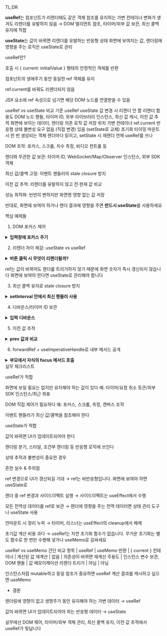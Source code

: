 TL;DR

**useRef**는 컴포넌트가 리렌더돼도 같은 객체 참조를 유지하는 가변 컨테이너
변화가 생겨도 리렌더를 유발하지 않음 → DOM 엘리먼트 참조, 타이머/외부 값 보관, 최신 콜백 유지에 적합

**useState**는 값이 바뀌면 리렌더를 유발하는 반응형 상태
화면에 보여지는 값, 렌더링에 영향을 주는 로직은 useState로 관리

useRef란?

호출 시 { current: initialValue } 형태의 안정적인 객체를 반환

컴포넌트의 생애주기 동안 동일한 ref 객체를 유지

ref.current를 바꿔도 리렌더되지 않음

JSX 요소에 ref 속성으로 넘기면 해당 DOM 노드를 연결받을 수 있음

useRef vs useState 비교
기준	useRef	useState
값 변경 시	리렌더 안 함	리렌더 함
용도	DOM 노드 핸들, 타이머 ID, 외부 라이브러리 인스턴스, 최신 값 캐시, 이전 값 추적	화면에 보이는 데이터, 렌더링 의존 로직
값 저장 위치	가변 컨테이너 ref.current	반응형 상태
불변성 요구	없음 (직접 변경)	있음 (setState로 교체)
초기화 타이밍	마운트 시 한 번 생성되는 객체	렌더마다 읽히고, setState 시 재렌더
언제 useRef를 쓰나

DOM 조작: 포커스, 스크롤, 치수 측정, 비디오 컨트롤 등

렌더와 무관한 값 보관: 타이머 ID, WebSocket/Map/Observer 인스턴스, 외부 SDK 객체

최신 값/콜백 고정: 이벤트 핸들러의 stale closure 방지

이전 값 추적: 리렌더를 유발하지 않고 전·현재 값 비교

성능 최적화: 빈번히 변하지만 화면엔 영향 없는 값 저장

반대로, 화면에 보여야 하거나 렌더 결과에 영향을 주면 **반드시 useState**를 사용하세요

핵심 예제들
1) DOM 포커스 제어
<details> <summary><strong>입력창에 포커스 주기</strong></summary>

```typescript
import { useRef } from 'react'

export default function FocusExample() {
  const inputRef = useRef<HTMLInputElement | null>(null)

  return (
    <div>
      <input ref={inputRef} placeholder='여기에 포커스' />
      <button onClick={() => inputRef.current?.focus()}>
        포커스
      </button>
    </div>
  )
}
```

</details>

2) 리렌더 차이 체감: useState vs useRef
<details> <summary><strong>버튼 클릭 시 무엇이 리렌더될까?</strong></summary>

```typescript
import { useRef, useState } from 'react'

export default function RenderDiff() {
  const [count, setCount] = useState(0)
  const refCount = useRef(0)
  const renderCount = useRef(0)
  renderCount.current += 1

  return (
    <div>
      <p>렌더 횟수: {renderCount.current}</p>

      <div style={{ marginTop: 8 }}>
        <p>state count: {count}</p>
        <button onClick={() => setCount(v => v + 1)}>
          state +1 (리렌더 발생)
        </button>
      </div>

      <div style={{ marginTop: 8 }}>
        <p>ref count: {refCount.current}</p>
        <button onClick={() => { refCount.current += 1 }}>
          ref +1 (리렌더 없음)
        </button>
      </div>
    </div>
  )
}
```

</details>

ref는 값이 바뀌어도 렌더를 트리거하지 않기 때문에 화면 숫자가 즉시 갱신되지 않습니다
화면에 보여야 한다면 useState로 관리해야 합니다

3) 최신 콜백 유지로 stale closure 방지
<details> <summary><strong>setInterval 안에서 최신 핸들러 사용</strong></summary>

```typescript
import { useEffect, useRef } from 'react'

type Handler = () => void

function useInterval(handler: Handler, delay: number) {
  const savedHandler = useRef<Handler>(() => {})

  useEffect(() => {
    savedHandler.current = handler
  }, [handler])

  useEffect(() => {
    const id = setInterval(() => {
      savedHandler.current()
    }, delay)
    return () => clearInterval(id)
  }, [delay])
}

export default function Timer() {
  const tick = () => {
    // 항상 최신 로직이 실행됨
    console.log('tick')
  }

  useInterval(tick, 1000)

  return <div>매초 tick</div>
}
```

</details>

4) 디바운스/타이머 ID 보관
<details> <summary><strong>입력 디바운스</strong></summary>

```typescript
import { useRef, useState } from 'react'

export default function DebouncedInput() {
  const [value, setValue] = useState('')
  const timerRef = useRef<number | null>(null)

  const onChange = (e: React.ChangeEvent<HTMLInputElement>) => {
    const v = e.target.value
    setValue(v)

    if (timerRef.current) clearTimeout(timerRef.current)
    timerRef.current = window.setTimeout(() => {
      // v로 API 호출 등
      console.log('debounced', v)
    }, 500)
  }

  return <input value={value} onChange={onChange} placeholder='검색어' />
}
```

</details>

5) 이전 값 추적
<details> <summary><strong>prev 값과 비교</strong></summary>

```typescript
import { useEffect, useRef, useState } from 'react'

function usePrevious<T>(value: T) {
  const prevRef = useRef<T | undefined>(undefined)
  useEffect(() => {
    prevRef.current = value
  }, [value])
  return prevRef.current
}

export default function PreviousExample() {
  const [n, setN] = useState(0)
  const prev = usePrevious(n)

  return (
    <div>
      <p>현재: {n}, 이전: {prev ?? '없음'}</p>
      <button onClick={() => setN(v => v + 1)}>+1</button>
    </div>
  )
}
```

</details>

6) forwardRef + useImperativeHandle로 내부 메서드 공개
<details> <summary><strong>부모에서 자식의 focus 메서드 호출</strong></summary>

```typescript
import { forwardRef, useImperativeHandle, useRef } from 'react'

type InputHandle = {
  focus: () => void
}

const FancyInput = forwardRef<InputHandle>((_, ref) => {
  const inputRef = useRef<HTMLInputElement | null>(null)

  useImperativeHandle(ref, () => ({
    focus: () => inputRef.current?.focus()
  }))

  return <input ref={inputRef} placeholder='자식 입력창' />
})

export default function Parent() {
  const handleRef = useRef<InputHandle | null>(null)

  return (
    <div>
      <FancyInput ref={handleRef} />
      <button onClick={() => handleRef.current?.focus()}>
        자식 포커스
      </button>
    </div>
  )
}
```

</details>
실무 체크리스트

useRef가 적합

화면에 보일 필요는 없지만 유지해야 하는 값이 있다
예: 타이머/요청 취소 토큰/외부 SDK 인스턴스/최근 좌표

DOM 직접 제어가 필요하다
예: 포커스, 스크롤, 측정, 캔버스 조작

이벤트 핸들러가 최신 값/콜백을 참조해야 한다

useState가 적합

값이 바뀌면 UI가 업데이트되어야 한다

렌더링 분기, 스타일, 조건부 렌더링 등 반응형 로직에 쓰인다

상태 추적과 불변성이 중요한 경우

흔한 실수 & 주의점

ref 변경으로 UI가 갱신되길 기대
→ ref는 비반응형입니다. 화면에 보여야 하면 useState로

렌더 중 ref 변경과 사이드이펙트 실행
→ 사이드이펙트는 useEffect에서 수행

모든 전역성 데이터를 ref로 보관
→ 렌더에 영향을 주는 전역 데이터면 상태 관리 도구나 useState 사용

언마운트 시 정리 누락
→ 타이머, 리스너는 useEffect의 cleanup에서 해제

초기값 계산 비용 과다
→ useRef는 지연 초기화 함수가 없습니다. 무거운 초기화는 별도 함수로 한 번만 수행해 넣거나 useMemo로 감싸세요

useRef vs useMemo 간단 비교
항목 |	useRef | useMemo
반환 |	{ current } 컨테이너 |	계산된 값
재계산 |	없음 |	의존성이 바뀌면 재계산
주용도 |	인스턴스 변수 보관, DOM 핸들 |	값 메모이제이션
리렌더 트리거 |	아님 |	아님

인스턴스처럼 mutable하고 동일 참조가 중요하면 useRef
계산 결과를 캐시하고 싶으면 useMemo

- 결론

렌더링에 영향이 없고 생명주기 동안 유지해야 하는 가변 데이터 → useRef

값이 바뀌면 UI가 업데이트되어야 하는 반응형 데이터 → useState

실무에선 DOM 제어, 타이머/외부 객체 관리, 최신 콜백 유지, 이전 값 추적에서 useRef가 빛납니다